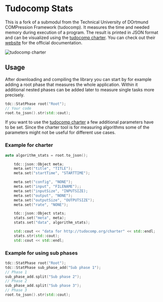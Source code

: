 # Tudocomp Stats
This is a fork of a submodul from the Technical University of DOrtmund COMPression Framework (tudocomp). It measures the time and needed memory during execution of a program. The result is printed in JSON format and can be visualized using the [tudocomp charter](http://tudocomp.org/charter/). You can check out their [website](http://tudocomp.org/documentation/index.html#runtime-statistics) for the official documentation.

![tudocomp charter](http://tudocomp.org/documentation/media/charter_diagram.png)

## Usage
After downloading and compiling the library you can start by for example adding a root phase that measures the whole application. Within it additional nested phases can be added later to measure single tasks more precisely.
```C++
tdc::StatPhase root("Root");
// Your code
root.to_json().str(std::cout);
```

If you want to use the [tudocomp charter](http://tudocomp.org/charter/) a few additional parameters have to be set. Since the charter tool is for measuring algorithms some of the parameters might not be useful for different use cases.
### Example for charter
```C++
auto algorithm_stats = root.to_json();

    tdc::json::Object meta;
    meta.set("title", "TITLE");
    meta.set("startTime", "STARTTIME");

    meta.set("config", "NONE");
    meta.set("input", "FILENAME");;
    meta.set("inputSize", "INPUTSIZE);
    meta.set("output", "NONE");
    meta.set("outputSize", "OUTPUTSIZE");
    meta.set("rate", "NONE");

    tdc::json::Object stats;
    stats.set("meta", meta);
    stats.set("data", algorithm_stats);

    std::cout << "data for http://tudocomp.org/charter" << std::endl;
    stats.str(std::cout);
    std::cout << std::endl;
```
### Example for using sub phases
```C++
tdc::StatPhase root("Root");
tdc::StatPhase sub_phase_add("Sub phase 1");
// Phase 1
sub_phase_add.split("Sub phase 2");
// Phase 2
sub_phase_add.split("Sub phase 3");
// Phase 3
root.to_json().str(std::cout);
```
